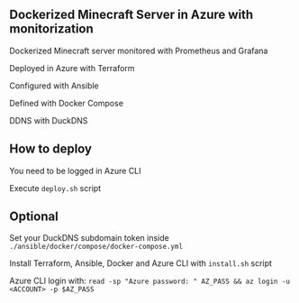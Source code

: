 ## Dockerized Minecraft Server in Azure with monitorization
Dockerized Minecraft server monitored with Prometheus and Grafana

Deployed in Azure with Terraform

Configured with Ansible 

Defined with Docker Compose

DDNS with DuckDNS

## How to deploy
You need to be logged in Azure CLI

Execute `deploy.sh` script

## Optional
Set your DuckDNS subdomain token inside `./ansible/docker/compose/docker-compose.yml`

Install Terraform, Ansible, Docker and Azure CLI with `install.sh` script

Azure CLI login with: `read -sp "Azure password: " AZ_PASS && az login -u <ACCOUNT> -p $AZ_PASS`